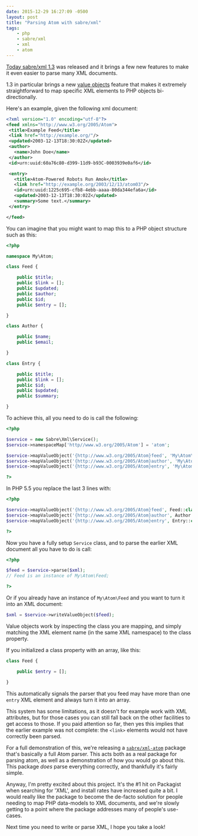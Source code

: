 ```yaml
---
date: 2015-12-29 16:27:09 -0500
layout: post
title: "Parsing Atom with sabre/xml"
tags:
    - php
    - sabre/xml
    - xml
    - atom
---
```


[Today sabre/xml 1.3][1] was released and it brings a few new features to make it
even easier to parse many XML documents.

1.3 in particular brings a new [value objects][2] feature that makes it extremely
straightforward to map specific XML elements to PHP objects bi-directionally.

Here's an example, given the following xml document:

```xml
<?xml version="1.0" encoding="utf-8"?>
<feed xmlns="http://www.w3.org/2005/Atom">
 <title>Example Feed</title>
 <link href="http://example.org/"/>
 <updated>2003-12-13T18:30:02Z</updated>
 <author>
   <name>John Doe</name>
 </author>
 <id>urn:uuid:60a76c80-d399-11d9-b93C-0003939e0af6</id>

 <entry>
   <title>Atom-Powered Robots Run Amok</title>
   <link href="http://example.org/2003/12/13/atom03"/>
   <id>urn:uuid:1225c695-cfb8-4ebb-aaaa-80da344efa6a</id>
   <updated>2003-12-13T18:30:02Z</updated>
   <summary>Some text.</summary>
 </entry>

</feed>
```

You can imagine that you might want to map this to a PHP object structure such as
this:

```php
<?php

namespace My\Atom;

class Feed {

    public $title;
    public $link = [];
    public $updated;
    public $author;
    public $id;
    public $entry = [];

}

class Author {

    public $name;
    public $email;

}

class Entry {

    public $title;
    public $link = [];
    public $id;
    public $updated;
    public $summary;

}
```

To achieve this, all you need to do is call the following:

```php
<?php

$service = new Sabre\Xml\Service();
$service->namespaceMap['http//www.w3.org/2005/Atom'] = 'atom';

$service->mapValueObject('{http://www.w3.org/2005/Atom}feed', 'My\Atom\Feed');
$service->mapValueObject('{http://www.w3.org/2005/Atom}author', 'My\Atom\Author');
$service->mapValueObject('{http://www.w3.org/2005/Atom}entry', 'My\Atom\Entry');

?>
```

In PHP 5.5 you replace the last 3 lines with:

```php
<?php

$service->mapValueObject('{http://www.w3.org/2005/Atom}feed', Feed::class);
$service->mapValueObject('{http://www.w3.org/2005/Atom}author', Author:class);
$service->mapValueObject('{http://www.w3.org/2005/Atom}entry', Entry::class);

?>
```

Now you have a fully setup `Service` class, and to parse the earlier XML document
all you have to do is call:

```php
<?php

$feed = $service->parse($xml);
// Feed is an instance of My\Atom\Feed;

?>
```

Or if you already have an instance of `My\Atom\Feed` and you want to turn it
into an XML document:

```php
$xml = $service->writeValueObject($feed);
```

Value objects work by inspecting the class you are mapping, and simply
matching the XML element name (in the same XML namespace) to the class
property.

If you initialized a class property with an array, like this:

```php
class Feed {

    public $entry = [];

}
```

This automatically signals the parser that you feed may have more than one
`entry` XML element and always turn it into an array.

This system has some limitations, as it doesn't for example work with XML
attributes, but for those cases you can still fall back on the other facilities
to get access to those. If you paid attention so far, then yes this implies
that the earlier example was not complete: the `<link>` elements would not have
correctly been parsed.

For a full demonstration of this, we're releasing a [`sabre/xml-atom`][2]
package that's basically a full Atom parser. This acts both as a real package
for parsing atom, as well as a demonstration of how you would go about this.
This package *does* parse everything correctly, and thankfully it's fairly
simple.

Anyway, I'm pretty excited about this project. It's the #1 hit on Packagist
when searching for 'XML', and install rates have increased quite a bit. I would
really like the package to become the de-facto solution for people needing to
map PHP data-models to XML documents, and we're slowly getting to a point where
the package addresses many of people's use-cases.

Next time you need to write or parse XML, I hope you take a look!

[1]: http://sabre.io/blog/2015/sabre-xml-1.3-released/
[2]: http://sabre.io/xml/valueobjects/
[3]: https://github.com/fruux/sabre-xml-atom
